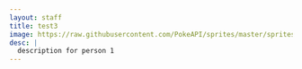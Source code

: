 ```yaml
---
layout: staff
title: test3
image: https://raw.githubusercontent.com/PokeAPI/sprites/master/sprites/pokemon/25.png
desc: |
  description for person 1
---
```


